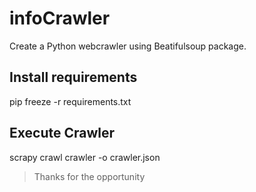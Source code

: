 # infoCrawler
Create a Python webcrawler using Beatifulsoup package.

## Install requirements
pip freeze -r requirements.txt


## Execute Crawler
scrapy crawl crawler -o crawler.json

> Thanks for the opportunity
